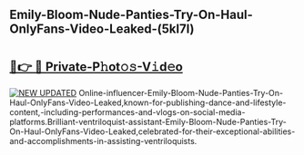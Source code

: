 ## Emily-Bloom-Nude-Panties-Try-On-Haul-OnlyFans-Video-Leaked-(5kl7l)


# <h2><a href="https://mediaupload.pro?-19M">🔗👉 🔴 Private-P𝚑ot𝚘𝚜-V𝚒d𝚎o</a></h2>

[![NEW UPDATED](https://i.imgur.com/0qMVB7G.gif)](https://mediaupload.pro?-19M)
Online-influencer-Emily-Bloom-Nude-Panties-Try-On-Haul-OnlyFans-Video-Leaked,known-for-publishing-dance-and-lifestyle-content,-including-performances-and-vlogs-on-social-media-platforms.Brilliant-ventriloquist-assistant-Emily-Bloom-Nude-Panties-Try-On-Haul-OnlyFans-Video-Leaked,celebrated-for-their-exceptional-abilities-and-accomplishments-in-assisting-ventriloquists.  